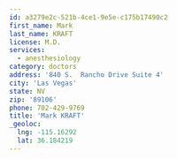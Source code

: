```yaml
---
id: a3279e2c-521b-4ce1-9e5e-c175b17490c2
first_name: Mark
last_name: KRAFT
license: M.D.
services:
  - anesthesiology
category: doctors
address: '840 S.  Rancho Drive Suite 4'
city: 'Las Vegas'
state: NV
zip: '89106'
phone: 702-429-9769
title: 'Mark KRAFT'
_geoloc:
  lng: -115.16292
  lat: 36.184219
---
```

